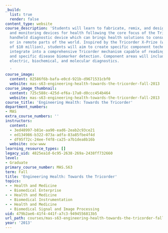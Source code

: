 ```yaml
---
_build:
  list: true
  render: false
content_type: website
course_description: 'Students will learn to fabricate, remix, and design detection
  and monitoring devices for health following the core focus of the Tricorder: a portable,
  handheld diagnostic device which can brings health solutions to consumers at home
  or in remote parts of the world. Inspired by the Tricorder X-Prize (with a purse
  of $10 million), students will aim to create specific component technologies that
  integrate into a comprehensive Tricorder mechanism capable of reading vital signs
  and specific disease biomarker detection. Component areas will include optical,
  electric, biochemical, and molecular diagnostics.

  '
course_image:
  content: 02586f6b-bafa-e0cd-921b-d9671531cbf0
  website: mas-s63-engineering-health-towards-the-tricorder-fall-2013
course_image_thumbnail:
  content: 725c588c-425d-ef6a-17a0-d0ccc454b464
  website: mas-s63-engineering-health-towards-the-tricorder-fall-2013
course_title: 'Engineering Health: Towards the Tricorder'
department_numbers:
- MAS
extra_course_numbers: ''
instructors:
  content:
  - 3ed48997-b81e-aa90-ead6-2eab2c93ce21
  - ed134986-b322-073a-adfa-83a85fbe4f4d
  - df95f72c-24ee-f4f8-ca25-a7b1dea8b16b
  website: ocw-www
learning_resource_types: []
legacy_uid: 4825ea1d-6c95-2638-269a-2438ff732660
level:
- Graduate
primary_course_number: MAS.S63
term: Fall
title: 'Engineering Health: Towards the Tricorder'
topics:
- - Health and Medicine
  - Biomedical Enterprise
- - Health and Medicine
  - Biomedical Instrumentation
- - Health and Medicine
  - Biomedical Signal and Image Processing
uid: 479b2ae6-41f4-441f-a7c3-9494556813b5
url_path: courses/mas-s63-engineering-health-towards-the-tricorder-fall-2013
year: '2013'
---
```

